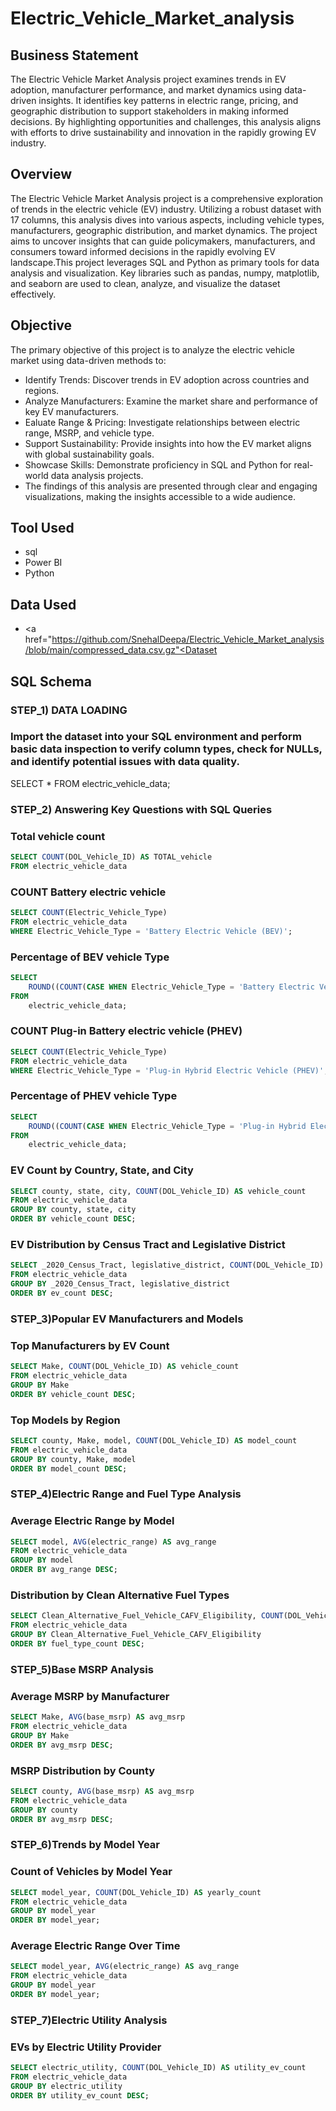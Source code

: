 # Electric_Vehicle_Market_analysis

## Business Statement

The Electric Vehicle Market Analysis project examines trends in EV adoption, manufacturer performance, and market dynamics using data-driven insights. It identifies key patterns in electric range, pricing, and geographic distribution to support stakeholders in making informed decisions. By highlighting opportunities and challenges, this analysis aligns with efforts to drive sustainability and innovation in the rapidly growing EV industry.

## Overview

The Electric Vehicle Market Analysis project is a comprehensive exploration of trends in the electric vehicle (EV) industry. Utilizing a robust dataset with 17 columns, this analysis dives into various aspects, including vehicle types, manufacturers, geographic distribution, and market dynamics. The project aims to uncover insights that can guide policymakers, manufacturers, and consumers toward informed decisions in the rapidly evolving EV landscape.This project leverages SQL and Python as primary tools for data analysis and visualization. Key libraries such as pandas, numpy, matplotlib, and seaborn are used to clean, analyze, and visualize the dataset effectively.

## Objective

The primary objective of this project is to analyze the electric vehicle market using data-driven methods to:
- Identify Trends: Discover trends in EV adoption across countries and regions.
- Analyze Manufacturers: Examine the market share and performance of key EV manufacturers.
- Ealuate Range & Pricing: Investigate relationships between electric range, MSRP, and vehicle type.
- Support Sustainability: Provide insights into how the EV market aligns with global sustainability goals.
- Showcase Skills: Demonstrate proficiency in SQL and Python for real-world data analysis projects.
- The findings of this analysis are presented through clear and engaging visualizations, making the insights accessible to a wide audience.

## Tool Used

- sql
- Power BI
- Python

## Data Used
- <a href="https://github.com/SnehalDeepa/Electric_Vehicle_Market_analysis/blob/main/compressed_data.csv.gz"<Dataset</a>

## SQL Schema

### STEP_1) DATA LOADING
### Import the dataset into your SQL environment and perform basic data inspection to verify column types, check for NULLs, and identify potential issues with data quality.

SELECT * FROM electric_vehicle_data;

### STEP_2) Answering Key Questions with SQL Queries
### Total vehicle count

```sql
SELECT COUNT(DOL_Vehicle_ID) AS TOTAL_vehicle
FROM electric_vehicle_data
```

### COUNT Battery electric vehicle

```sql
SELECT COUNT(Electric_Vehicle_Type) 
FROM electric_vehicle_data 
WHERE Electric_Vehicle_Type = 'Battery Electric Vehicle (BEV)';
```
### Percentage of BEV vehicle Type

```sql
SELECT 
    ROUND((COUNT(CASE WHEN Electric_Vehicle_Type = 'Battery Electric Vehicle (BEV)' THEN 1 END) * 100.0 / COUNT(DOL_Vehicle_ID)), 2) AS BEV_Percentage
FROM 
    electric_vehicle_data;
```

### COUNT Plug-in Battery electric vehicle (PHEV) 

```sql
SELECT COUNT(Electric_Vehicle_Type) 
FROM electric_vehicle_data 
WHERE Electric_Vehicle_Type = 'Plug-in Hybrid Electric Vehicle (PHEV)';
```

### Percentage of PHEV vehicle Type

```sql
SELECT 
    ROUND((COUNT(CASE WHEN Electric_Vehicle_Type = 'Plug-in Hybrid Electric Vehicle (PHEV)' THEN 1 END) * 100.0 / COUNT(DOL_Vehicle_ID)), 2) AS BEV_Percentage
FROM 
    electric_vehicle_data;
```

### EV Count by Country, State, and City

```sql
SELECT county, state, city, COUNT(DOL_Vehicle_ID) AS vehicle_count
FROM electric_vehicle_data
GROUP BY county, state, city
ORDER BY vehicle_count DESC;
```

### EV Distribution by Census Tract and Legislative District

```sql
SELECT _2020_Census_Tract, legislative_district, COUNT(DOL_Vehicle_ID) AS ev_count
FROM electric_vehicle_data
GROUP BY _2020_Census_Tract, legislative_district
ORDER BY ev_count DESC;
```

### STEP_3)Popular EV Manufacturers and Models
### Top Manufacturers by EV Count

```sql
SELECT Make, COUNT(DOL_Vehicle_ID) AS vehicle_count
FROM electric_vehicle_data
GROUP BY Make
ORDER BY vehicle_count DESC;
```

### Top Models by Region

```sql
SELECT county, Make, model, COUNT(DOL_Vehicle_ID) AS model_count
FROM electric_vehicle_data
GROUP BY county, Make, model
ORDER BY model_count DESC;
```

### STEP_4)Electric Range and Fuel Type Analysis
### Average Electric Range by Model

```sql
SELECT model, AVG(electric_range) AS avg_range
FROM electric_vehicle_data
GROUP BY model
ORDER BY avg_range DESC;
```

### Distribution by Clean Alternative Fuel Types

```sql
SELECT Clean_Alternative_Fuel_Vehicle_CAFV_Eligibility, COUNT(DOL_Vehicle_ID) AS fuel_type_count
FROM electric_vehicle_data
GROUP BY Clean_Alternative_Fuel_Vehicle_CAFV_Eligibility
ORDER BY fuel_type_count DESC;
```

### STEP_5)Base MSRP Analysis
### Average MSRP by Manufacturer

```sql
SELECT Make, AVG(base_msrp) AS avg_msrp
FROM electric_vehicle_data
GROUP BY Make
ORDER BY avg_msrp DESC;
```

### MSRP Distribution by County

```sql
SELECT county, AVG(base_msrp) AS avg_msrp
FROM electric_vehicle_data
GROUP BY county
ORDER BY avg_msrp DESC;
```

### STEP_6)Trends by Model Year
### Count of Vehicles by Model Year

```sql
SELECT model_year, COUNT(DOL_Vehicle_ID) AS yearly_count
FROM electric_vehicle_data
GROUP BY model_year
ORDER BY model_year;
```

### Average Electric Range Over Time

```sql
SELECT model_year, AVG(electric_range) AS avg_range
FROM electric_vehicle_data
GROUP BY model_year
ORDER BY model_year;
```

### STEP_7)Electric Utility Analysis
### EVs by Electric Utility Provider

```sql
SELECT electric_utility, COUNT(DOL_Vehicle_ID) AS utility_ev_count
FROM electric_vehicle_data
GROUP BY electric_utility
ORDER BY utility_ev_count DESC;
```
